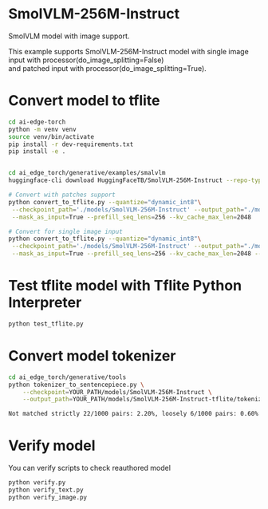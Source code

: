# SmolVLM-256M-Instruct
SmolVLM model with image support.

This example supports SmolVLM-256M-Instruct model with single image input with processor(do_image_splitting=False)  
and patched input with processor(do_image_splitting=True).


# Convert model to tflite

```bash
cd ai-edge-torch
python -m venv venv
source venv/bin/activate
pip install -r dev-requirements.txt
pip install -e .


cd ai_edge_torch/generative/examples/smalvlm
huggingface-cli download HuggingFaceTB/SmolVLM-256M-Instruct --repo-type model --local-dir ./models/SmolVLM-256M-Instruct

# Convert with patches support
python convert_to_tflite.py --quantize="dynamic_int8"\
 --checkpoint_path='./models/SmolVLM-256M-Instruct' --output_path="./models/SmolVLM-256M-Instruct-tflite"\
 --mask_as_input=True --prefill_seq_lens=256 --kv_cache_max_len=2048

# Convert for single image input
python convert_to_tflite.py --quantize="dynamic_int8"\
 --checkpoint_path='./models/SmolVLM-256M-Instruct' --output_path="./models/SmolVLM-256M-Instruct-tflite"\
 --mask_as_input=True --prefill_seq_lens=256 --kv_cache_max_len=2048 --do_image_splitting=False
```

# Test tflite model with Tflite Python Interpreter

```bash
python test_tflite.py
```

# Convert model tokenizer
```bash
cd ai_edge_torch/generative/tools
python tokenizer_to_sentencepiece.py \
    --checkpoint=YOUR_PATH/models/SmolVLM-256M-Instruct \
    --output_path=YOUR_PATH/models/SmolVLM-256M-Instruct-tflite/tokenizer.model

Not matched strictly 22/1000 pairs: 2.20%, loosely 6/1000 pairs: 0.60%
```

# Verify model
You can verify scripts to check reauthored model

```bash
python verify.py
python verify_text.py
python verify_image.py
```
